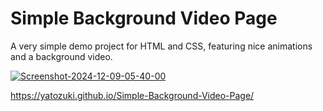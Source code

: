 # Simple Background Video Page

A very simple demo project for HTML and CSS, featuring nice animations and a background video.

<a href="https://ibb.co/t2mYDd8"><img src="https://i.ibb.co/5jMsL7B/Screenshot-2024-12-09-05-40-00.png" alt="Screenshot-2024-12-09-05-40-00" border="0"></a>

https://yatozuki.github.io/Simple-Background-Video-Page/